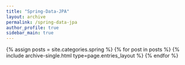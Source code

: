 ```yaml
---
title: "Spring-Data-JPA"
layout: archive
permalink: /spring-data-jpa
author_profile: true
sidebar_main: true
---
```


{% assign posts = site.categories.spring %}
{% for post in posts %} {% include archive-single.html type=page.entries_layout %} {% endfor %}